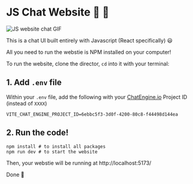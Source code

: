 # JS Chat Website 💬 👾

![JS website chat GIF](https://blog.chatengine.io/assets/per-post/nodejs-react-demo.gif)

This is a chat UI built entirely with Javascript (React specifically) 😃

All you need to run the webstie is NPM installed on your computer!

To run the website, clone the director, `cd` into it with your terminal:

## 1. Add `.env` file

Within your `.env` file, add the following with your [ChatEngine.io](ChatEngine.io) Project ID (instead of `XXXX`)

```
VITE_CHAT_ENGINE_PROJECT_ID=6ebbc5f3-3d0f-4200-80c8-f44498d144ea
```

## 2. Run the code!

```
npm install # to install all packages
npm run dev # to start the website
```

Then, your webstie will be running at http://localhost:5173/

Done 🎉
